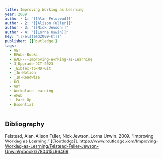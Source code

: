 ```yaml
---
title: Improving Working as Learning
year: 2009
author - 1: "[[Alan Felstead]]"
author - 2: "[[Alison Fuller]]"
author - 3: "[[Nick Jewson]]"
author - 4: "[[Lorna Unwin]]"
key: "[[Felstead2009-kt]]"
publisher: [[Routledge]]
tags:
  - VET
  - EPubs-Books
  - WALF---Improving-Working-as-Learning
  - 3_Upgrade-OCT-2023
  - _BibTex-to-MD-Git
  - _In-Notion
  - _In-Readwise
  - UCL
  - VET
  - Workplace-Learning
  - ePub
  - _Mark-Up
  - Essential
---
```


## Bibliography
Felstead, Alan, Alison Fuller, Nick Jewson, Lorna Unwin. 2009. “Improving Working as Learning.” [[Routledge]]. https://www.routledge.com/Improving-Working-as-Learning/Felstead-Fuller-Jewson-Unwin/p/book/9780415496469